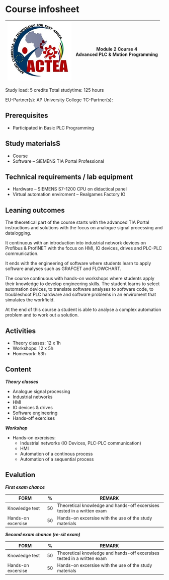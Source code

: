 # Course infosheet
| ![ACTEA_logo](/ACTEA_logo.jpg) | **Module 2 Course 4** <br /> **Advanced PLC & Motion Programming** |
| :----: | :----: |

Study load: 5 credits
Total studytime: 125 hours

EU-Partner(s): AP University College
TC-Partner(s):

## Prerequisites
* Participated in Basic PLC Programming

## Study materialsS
* Course
* Software – SIEMENS TIA Portal Professional

## Technical requirements / lab equipment
* Hardware – SIEMENS S7-1200 CPU on didactical panel
* Virtual automation enviroment – Realgames Factory IO

## Leaning outcomes
The theoretical part of the course starts with the advanced TIA Portal
instructions and solutions with the focus on analogue signal processing and datalogging.

It continuous with an introduction into industrial network devices on Profibus & ProfiNET with the focus on HMI, IO devices, drives and PLC-PLC communication.

It ends with the engineering of software where students learn to apply software analyses such as GRAFCET and FLOWCHART.

The course continuous with hands-on workshops where students apply their
knowledge to develop engineering skills. The student learns to select automation devices, to translate software analyses to software code, to troubleshoot PLC hardware and software problems in an enviroment that simulates the workfield.

At the end of this course a student is able to analyse a complex automation problem and to work out a solution.

## Activities
-   Theory classes: 12 x 1h
-   Workshops: 12 x 5h
-   Homework: 53h

## Content
***Theory classes***
-   Analogue signal processing
-   Industrial networks
-   HMI
-   IO devices & drives
-   Software engineering
-   Hands-off exercises

***Workshop***
-   Hands-on exercises:
    -   Industrial networks (IO Devices, PLC-PLC communication)
    -   HMI
    -   Automation of a continous process
    -   Automation of a sequential process

## Evalution
***First exam chance***

| FORM | % | REMARK |
|---|---|---|
| Knowledge test | 50 | Theoretical knowledge and hands-off excersises tested in a written exam |
| Hands-on excersise | 50 | Hands-on excersise with the use of the study materials |

***Second exam chance (re-sit exam)***

| FORM | % | REMARK |
|----|---|---|
| Knowledge test | 50 | Theoretical knowledge and hands-off excersises tested in a written exam |
| Hands-on excersise | 50 | Hands-on excersise with the use of the study materials |
